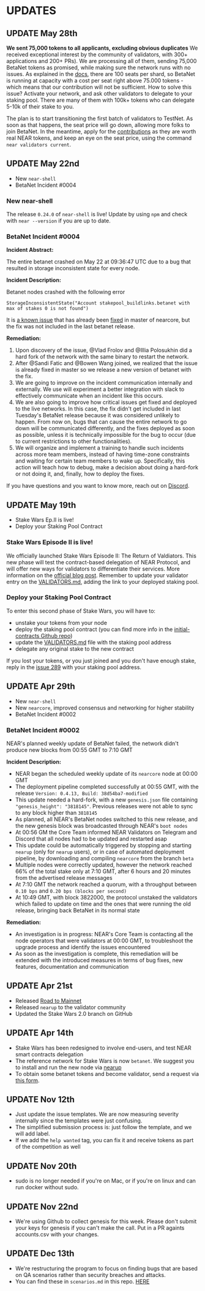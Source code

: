 # UPDATES

## UPDATE May 28th

**We sent 75,000 tokens to all applicants, excluding obvious duplicates**
We received exceptional interest by the community of validators, with 300+ applications and 200+ PRs). We are processing all of them, sending 75,000 BetaNet tokens as promised, while making sure the network runs with no issues. As explained in the [docs](https://docs.near.org/docs/validator/economics), there are 100 seats per shard, so BetaNet is running at capacity with a cost per seat right above 75.000 tokens - which means that our contribution will not be sufficient.
How to solve this issue? Activate your network, and ask other validators to delegate to your staking pool. There are many of them with 100k+ tokens who can delegate 5-10k of their stake to you.

The plan is to start transitioning the first batch of validators to TestNet. As soon as that happens, the seat price will go down, allowing more folks to join BetaNet.
In the meantime, apply for the [contributions](challenges/challenge001.md) as they are worth real NEAR tokens, and keep an eye on the seat price, using the command `near validators current`.

## UPDATE May 22nd

* New `near-shell` 
* BetaNet Incident #0004

### New near-shell

The release `0.24.0` of `near-shell` is live! Update by using `npm` and check with `near --version` if you are up to date. 

### BetaNet Incident #0004

**Incident Abstract:**

The entire betanet crashed on May 22 at 09:36:47 UTC due to a bug that resulted in storage inconsistent state for every node.

**Incident Description:**

Betanet nodes crashed with the following error

```
StorageInconsistentState("Account stakepool_buildlinks.betanet with max of stakes 0 is not found")
```

It is [a known issue](https://github.com/nearprotocol/nearcore/issues/2687) that has already been [fixed](https://github.com/nearprotocol/nearcore/pull/2688) in master of nearcore, but the fix was not included in the last betanet release. 

**Remediation:**

1. Upon discovery of the issue, @Vlad Frolov and @Illia Polosukhin did a hard fork of the network with the same binary to restart the network.
2. After @Sandi Fatic and @Bowen Wang joined, we realized that the issue is already fixed in master so we release a new version of betanet with the fix.
3. We are going to improve on the incident communication internally and externally. We use will experiment a better integration with slack to effectively communicate when an incident like this occurs. 
4. We are also going to improve how critical issues get fixed and deployed to the live networks. In this case, the fix didn't get included in last Tuesday's BetaNet release because it was considered unlikely to happen. From now on, bugs that can cause the entire network to go down will be communicated differently, and the fixes deployed as soon as possible, unless it is technically impossible for the bug to occur (due to current restrictions to other functionalities).
5. We will organize and implement a training to handle such incidents across more team members, instead of having time-zone constraints and waiting for certain team members to wake up. Specifically, this action will teach how to debug, make a decision about doing a hard-fork or not doing it, and, finally, how to deploy the fixes.

If you have questions and you want to know more, reach out on [Discord](https://discord.gg/jWynGsn).


## UPDATE May 19th

* Stake Wars Ep.II is live!
* Deploy your Staking Pool Contract

### Stake Wars Episode II is live!

We officially launched Stake Wars Episode II: The Return of Valdiators. This new phase will test the contract-based delegation of NEAR Protocol, and will offer new ways for validators to differentiate their services. More information on the [official blog post](https://near.org/blog/stake-wars-episode-ii/). Remember to update your validator entry on the [VALIDATORS.md](VALIDATORS.md), adding the link to your deployed staking pool.

### Deploy your Staking Pool Contract

To enter this second phase of Stake Wars, you will have to:
- unstake your tokens from your node
- deploy the staking pool contract (you can find more info in the [initial-contracts Github repo](https://github.com/near/initial-contracts))
- update the [VALIDATORS.md](VALIDATORS.md) file with the staking pool address
- delegate any original stake to the new contract

If you lost your tokens, or you just joined and you don't have enough stake, reply in the [issue 289](https://github.com/nearprotocol/stakewars/issues/289) with your staking pool address. 


## UPDATE Apr 29th

* New `near-shell`
* New `nearcore`, improved consensus and networking for higher stability
* BetaNet Incident #0002

### BetaNet Incident #0002

NEAR's planned weekly update of BetaNet failed, the network didn't produce new blocks from 00:55 GMT to 7:10 GMT

**Incident Description:**

- NEAR began the scheduled weekly update of its `nearcore` node at 00:00 GMT
- The deployment pipeline completed successfully at 00:55 GMT, with the release `Version: 0.4.13, Build: 38d54ba7-modified`
- This update needed a hard-fork, with a new `genesis.json` file containing `"genesis_height": "3818145"`. Previous releases were not able to sync to any block higher than `3818145`
- As planned, all NEAR's BetaNet nodes switched to this new release, and the new genesis block was broadcasted through NEAR's `boot nodes`
- At 00:56 GM the Core Team informed NEAR Validators on Telegram and Discord that all nodes had to be updated and restarted asap
- This update could be automatically triggered by stopping and starting `nearup` (only for `nearup` users), or in case of automated deployment pipeline, by downloading and compiling `nearcore` from the branch `beta`
- Multiple nodes were correctly updated, however the network reached 66% of the total stake only at 7:10 GMT, after 6 hours and 20 minutes from the advertised release messages
- At 7:10 GMT the network reached a quorum, with a throughput between `0.10 bps` and `0.20 bps (blocks per second)`
- At 10:49 GMT, with block 3822000, the protocol unstaked the validators which failed to update on time and the ones that were running the old release, bringing back BetaNet in its normal state

**Remediation:**

- An investigation is in progress: NEAR's Core Team is contacting all the node operators that were validators at 00:00 GMT, to troubleshoot the upgrade process and identify the issues encountered
- As soon as the investigation is complete, this remediation will be extended with the introduced measures in terms of bug fixes, new features, documentation and communication

## UPDATE Apr 21st

* Released [Road to Mainnet](https://near.ai/mainnet-roadmap)
* Released `nearup` to the validator community
* Updated the Stake Wars 2.0 branch on GitHub

## UPDATE Apr 14th

* Stake Wars has been redesigned to involve end-users, and test NEAR smart contracts delegation
* The reference network for Stake Wars is now `betanet`. We suggest you to install and run the new node via [nearup](https://github.com/near/nearup)
* To obtain some betanet tokens and become validator, send a request via [this form](https://forms.gle/5KabPsD4BefR6nv68).

## UPDATE Nov 12th

* Just update the issue templates. We are now measuring severity internally since the templates were just confusing.
* The simplified submission process is: just follow the template, and we will add label.
* If we add the `help wanted` tag, you can fix it and receive tokens as part of the competition as well

## UPDATE Nov 20th

* sudo is no longer needed if you're on Mac, or if you're on linux and can run docker without sudo.

## UPDATE Nov 22nd

* We're using Github to collect genesis for this week. Please don't submit your keys for genesis if you can't make the call. Put in a PR againts accounts.csv with your changes.

## UPDATE Dec 13th

* We're restructuring the program to focus on finding bugs that are based on QA scenarios rather than security breaches and attacks.
* You can find these in `scenarios.md` in this repo. [HERE](./scenarios.md)